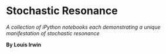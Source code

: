# Stochastic Resonance
_A collection of iPython notebooks each demonstrating a unique manifestation of stochastic resonance_

**By Louis Irwin**
